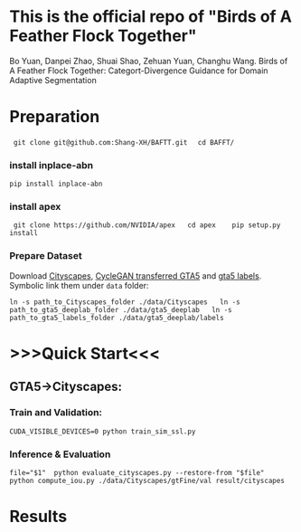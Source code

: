 # This is the official repo of "Birds of A Feather Flock Together"

Bo Yuan, Danpei Zhao, Shuai Shao, Zehuan Yuan, Changhu Wang. Birds of A Feather Flock Together: Categort-Divergence Guidance for Domain Adaptive Segmentation



# Preparation

`` 
git clone git@github.com:Shang-XH/BAFTT.git 
`` 
`` 
cd BAFFT/  
``

### install inplace-abn
``
pip install inplace-abn
``

### install apex

`` 
git clone https://github.com/NVIDIA/apex  
cd apex   
pip setup.py install 
``

### Prepare Dataset

Download [Cityscapes](https://www.cityscapes-dataset.com/), [CycleGAN transferred GTA5](https://drive.google.com/open?id=1OBvYVz2ND4ipdfnkhSaseT8yu2ru5n5l) and [gta5 labels](https://drive.google.com/file/d/11E42F_4InoZTnoATi-Ob1yEHfz7lfZWg/view?usp=sharing). Symbolic link them under ``data`` folder: 

``
ln -s path_to_Cityscapes_folder ./data/Cityscapes  
ln -s path_to_gta5_deeplab_folder ./data/gta5_deeplab  
ln -s path_to_gta5_labels_folder ./data/gta5_deeplab/labels  
``



# >>>Quick Start<<<
## GTA5→Cityscapes:
### Train and Validation: 

``
CUDA_VISIBLE_DEVICES=0 python train_sim_ssl.py 
``


### Inference & Evaluation

``
file="$1" 
python evaluate_cityscapes.py --restore-from "$file" 
python compute_iou.py ./data/Cityscapes/gtFine/val result/cityscapes
``

# Results

